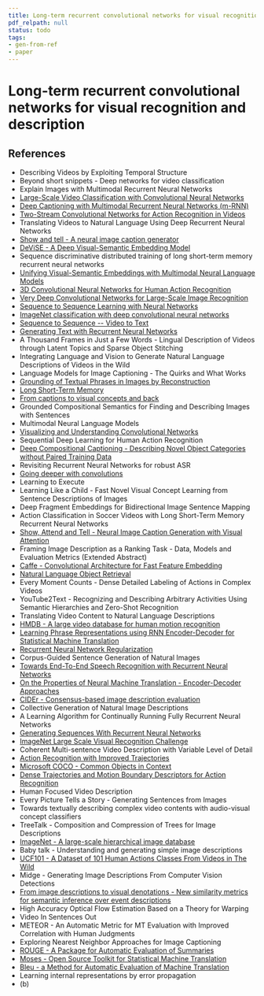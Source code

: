 ```yaml
---
title: Long-term recurrent convolutional networks for visual recognition and description
pdf_relpath: null
status: todo
tags:
- gen-from-ref
- paper
---
```


# Long-term recurrent convolutional networks for visual recognition and description

## References

- Describing Videos by Exploiting Temporal Structure
- Beyond short snippets - Deep networks for video classification
- Explain Images with Multimodal Recurrent Neural Networks
- [Large-Scale Video Classification with Convolutional Neural Networks](./large-scale-video-classification-with-convolutional-neural-networks.md)
- [Deep Captioning with Multimodal Recurrent Neural Networks (m-RNN)](./deep-captioning-with-multimodal-recurrent-neural-networks-m-rnn.md)
- [Two-Stream Convolutional Networks for Action Recognition in Videos](./two-stream-convolutional-networks-for-action-recognition-in-videos.md)
- Translating Videos to Natural Language Using Deep Recurrent Neural Networks
- [Show and tell - A neural image caption generator](./show-and-tell-a-neural-image-caption-generator.md)
- [DeViSE - A Deep Visual-Semantic Embedding Model](./devise-a-deep-visual-semantic-embedding-model.md)
- Sequence discriminative distributed training of long short-term memory recurrent neural networks
- [Unifying Visual-Semantic Embeddings with Multimodal Neural Language Models](./unifying-visual-semantic-embeddings-with-multimodal-neural-language-models.md)
- [3D Convolutional Neural Networks for Human Action Recognition](./3d-convolutional-neural-networks-for-human-action-recognition.md)
- [Very Deep Convolutional Networks for Large-Scale Image Recognition](./very-deep-convolutional-networks-for-large-scale-image-recognition.md)
- [Sequence to Sequence Learning with Neural Networks](./sequence-to-sequence-learning-with-neural-networks.md)
- [ImageNet classification with deep convolutional neural networks](./imagenet-classification-with-deep-convolutional-neural-networks.md)
- [Sequence to Sequence -- Video to Text](./sequence-to-sequence-video-to-text.md)
- [Generating Text with Recurrent Neural Networks](./generating-text-with-recurrent-neural-networks.md)
- A Thousand Frames in Just a Few Words - Lingual Description of Videos through Latent Topics and Sparse Object Stitching
- Integrating Language and Vision to Generate Natural Language Descriptions of Videos in the Wild
- Language Models for Image Captioning - The Quirks and What Works
- [Grounding of Textual Phrases in Images by Reconstruction](./grounding-of-textual-phrases-in-images-by-reconstruction.md)
- [Long Short-Term Memory](./long-short-term-memory.md)
- [From captions to visual concepts and back](./from-captions-to-visual-concepts-and-back.md)
- Grounded Compositional Semantics for Finding and Describing Images with Sentences
- Multimodal Neural Language Models
- [Visualizing and Understanding Convolutional Networks](./visualizing-and-understanding-convolutional-networks.md)
- Sequential Deep Learning for Human Action Recognition
- [Deep Compositional Captioning - Describing Novel Object Categories without Paired Training Data](./deep-compositional-captioning-describing-novel-object-categories-without-paired-training-data.md)
- Revisiting Recurrent Neural Networks for robust ASR
- [Going deeper with convolutions](./going-deeper-with-convolutions.md)
- Learning to Execute
- Learning Like a Child - Fast Novel Visual Concept Learning from Sentence Descriptions of Images
- Deep Fragment Embeddings for Bidirectional Image Sentence Mapping
- Action Classification in Soccer Videos with Long Short-Term Memory Recurrent Neural Networks
- [Show, Attend and Tell - Neural Image Caption Generation with Visual Attention](./show-attend-and-tell-neural-image-caption-generation-with-visual-attention.md)
- Framing Image Description as a Ranking Task - Data, Models and Evaluation Metrics (Extended Abstract)
- [Caffe - Convolutional Architecture for Fast Feature Embedding](./caffe-convolutional-architecture-for-fast-feature-embedding.md)
- [Natural Language Object Retrieval](./natural-language-object-retrieval.md)
- Every Moment Counts - Dense Detailed Labeling of Actions in Complex Videos
- YouTube2Text - Recognizing and Describing Arbitrary Activities Using Semantic Hierarchies and Zero-Shot Recognition
- Translating Video Content to Natural Language Descriptions
- [HMDB - A large video database for human motion recognition](./hmdb-a-large-video-database-for-human-motion-recognition.md)
- [Learning Phrase Representations using RNN Encoder-Decoder for Statistical Machine Translation](./learning-phrase-representations-using-rnn-encoder-decoder-for-statistical-machine-translation.md)
- [Recurrent Neural Network Regularization](./recurrent-neural-network-regularization.md)
- Corpus-Guided Sentence Generation of Natural Images
- [Towards End-To-End Speech Recognition with Recurrent Neural Networks](./towards-end-to-end-speech-recognition-with-recurrent-neural-networks.md)
- [On the Properties of Neural Machine Translation - Encoder-Decoder Approaches](./on-the-properties-of-neural-machine-translation-encoder-decoder-approaches.md)
- [CIDEr - Consensus-based image description evaluation](./cider-consensus-based-image-description-evaluation.md)
- Collective Generation of Natural Image Descriptions
- A Learning Algorithm for Continually Running Fully Recurrent Neural Networks
- [Generating Sequences With Recurrent Neural Networks](./generating-sequences-with-recurrent-neural-networks.md)
- [ImageNet Large Scale Visual Recognition Challenge](./imagenet-large-scale-visual-recognition-challenge.md)
- Coherent Multi-sentence Video Description with Variable Level of Detail
- [Action Recognition with Improved Trajectories](./action-recognition-with-improved-trajectories.md)
- [Microsoft COCO - Common Objects in Context](./microsoft-coco-common-objects-in-context.md)
- [Dense Trajectories and Motion Boundary Descriptors for Action Recognition](./dense-trajectories-and-motion-boundary-descriptors-for-action-recognition.md)
- Human Focused Video Description
- Every Picture Tells a Story - Generating Sentences from Images
- Towards textually describing complex video contents with audio-visual concept classifiers
- TreeTalk - Composition and Compression of Trees for Image Descriptions
- [ImageNet - A large-scale hierarchical image database](./imagenet-a-large-scale-hierarchical-image-database.md)
- Baby talk - Understanding and generating simple image descriptions
- [UCF101 - A Dataset of 101 Human Actions Classes From Videos in The Wild](./ucf101-a-dataset-of-101-human-actions-classes-from-videos-in-the-wild.md)
- Midge - Generating Image Descriptions From Computer Vision Detections
- [From image descriptions to visual denotations - New similarity metrics for semantic inference over event descriptions](./from-image-descriptions-to-visual-denotations-new-similarity-metrics-for-semantic-inference-over-event-descriptions.md)
- High Accuracy Optical Flow Estimation Based on a Theory for Warping
- Video In Sentences Out
- METEOR - An Automatic Metric for MT Evaluation with Improved Correlation with Human Judgments
- Exploring Nearest Neighbor Approaches for Image Captioning
- [ROUGE - A Package for Automatic Evaluation of Summaries](./rouge-a-package-for-automatic-evaluation-of-summaries.md)
- [Moses - Open Source Toolkit for Statistical Machine Translation](./moses-open-source-toolkit-for-statistical-machine-translation.md)
- [Bleu - a Method for Automatic Evaluation of Machine Translation](./bleu-a-method-for-automatic-evaluation-of-machine-translation.md)
- Learning internal representations by error propagation
- (b)
